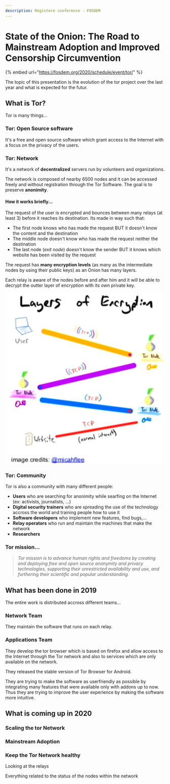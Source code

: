 ```yaml
---
description: Registere conference - FOSDEM
---
```


# State of the Onion: The Road to Mainstream Adoption and Improved Censorship Circumvention

{% embed url="https://fosdem.org/2020/schedule/event/tor/" %}

The topic of this presentation is the evolution of the tor project over the last year and what is expected for the futur.

## What is Tor?

Tor is many things...

### Tor: Open Source software

It's a free and open source software which grant access to the Internet with a focus on the privacy of the users.

### Tor: Network

It's a network of **decentralized** servers run by volunteers and organizations.

The network is composed of nearby 6500 nodes and it can be accessed freely and without registration through the Tor Software. The goal is to preserve **anonimity**.

#### How it works briefly...

The request of the user is encrypted and bounces between many relays \(at least 3\) before it reaches its destination. Its made in way such that:

* The first node knows who has made the request BUT it doesn't know the content and the destination
* The middle node doesn't know who has made the request neither the destination
* The last node \(_exit node_\) doesn't know the sender BUT it knows which website has been visited by the request 

The request has **many encryption levels** \(as many as the intermediate nodes by using their public keys\) as an Onion has many layers. 

Each relay is aware of the nodes before and after him and it will be able to decrypt the outter layer of encryption with its own private key.

![](.gitbook/assets/network-encryption.png)

### Tor: Community

Tor is also a community with many different people:

* **Users** who are searching for anonimity while searfing on the Internet \(ex: activists, journalists, ...\)
* **Digital security trainers** who are spreading the use of the technology accross the world and training people how to use it
* **Software developers** who implement new features, find bugs,...
* **Relay operators** who run and maintain the machines that make the network
* **Researchers**

### **Tor mission...**

> _Tor mission is to advance human rights and freedoms by creating and deploying free and open source anonymity and privacy technologies, supporting their unrestricted availability and use, and furthering their scientific and popular understanding._

## What has been done in 2019

The entire work is distributed accross different teams...

### Network Team

They maintain the software that runs on each relay.

### Applications Team

They develop the tor browser which is based on firefox and allow access to the Internet through the Tor network and also to services which are only available on the network.

They released the stable version of Tor Browser for Android.

They are trying to make the software as userfriendly as possible by integrating many features that were available only with addons up to now. Thus they are trying to improve the user experience by making the software more intuitive.

### 

## What is coming up in 2020

### Scaling the tor Network

### Mainstream Adoption

### Keep the Tor Network healthy

Looking at the relays 

Everything related to the status of the nodes within the network

